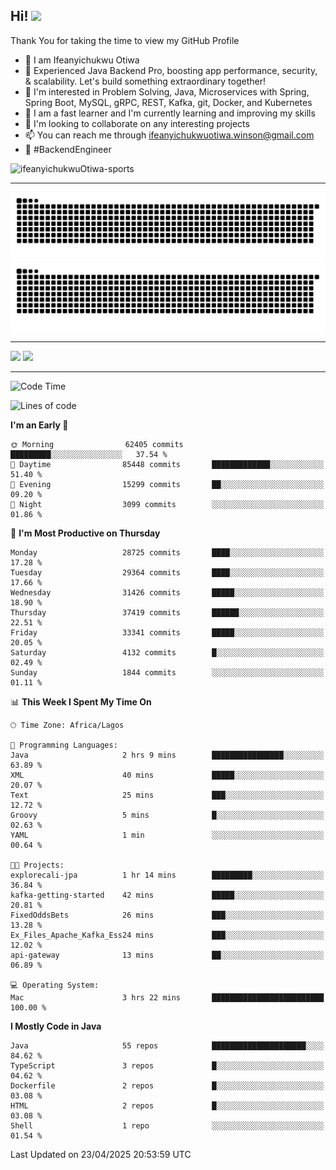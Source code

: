 <!-- BLOG-POST-LIST:START --><!-- BLOG-POST-LIST:END -->

## Hi! <img src="https://media.giphy.com/media/hvRJCLFzcasrR4ia7z/giphy.gif" width="4%"> 

Thank You for taking the time to view my GitHub Profile

- 👋 I am Ifeanyichukwu Otiwa
- 🚀 Experienced Java Backend Pro, boosting app performance, security, & scalability. Let's build something extraordinary together!
- 👀 I'm interested in Problem Solving, Java, Microservices with Spring, Spring Boot, MySQL, gRPC, REST, Kafka, git, Docker, and Kubernetes
- 🌱 I am a fast learner and I'm currently learning and improving my skills
- 💞️ I'm looking to collaborate on any interesting projects
- 📫 You can reach me through ifeanyichukwuotiwa.winson@gmail.com
- 🚀 #BackendEngineer

<p align="left" marginTop="10px"> <img src="https://komarev.com/ghpvc/?username=ifeanyichukwuOtiwa-sports&label=Profile%20views&color=0e75b6&style=for-the-badge" alt="ifeanyichukwuOtiwa-sports" /> </p>

***

<!--🐍📈SNAKEGRAPH / 🌐WEBSITE: https://github.com/Platane/snk -->
![github contribution grid snake animation](https://raw.githubusercontent.com/ifeanyichukwuOtiwa-sports/ifeanyichukwuOtiwa-sports/output/github-contribution-grid-snake-dark.svg#gh-dark-mode-only)![github contribution grid snake animation](https://raw.githubusercontent.com/ifeanyichukwuOtiwa-sports/ifeanyichukwuOtiwa-sports/output/github-contribution-grid-snake.svg#gh-light-mode-only)

***

<p float="left">
  <img float="left" src="https://github-readme-stats.vercel.app/api?username=ifeanyichukwuOtiwa-sports&count_private=true&include_all_commits=true&theme=react&show_icons=true" />
  <img float="right" src="https://github-readme-stats.vercel.app/api/top-langs/?username=ifeanyichukwuOtiwa-sports&layout=compact&show_icons=true&theme=react" /> 
</p>

***



<!--START_SECTION:waka-->
![Code Time](http://img.shields.io/badge/Code%20Time-3%2C631%20hrs%2044%20mins-blue)

![Lines of code](https://img.shields.io/badge/From%20Hello%20World%20I%27ve%20Written-46.7%20million%20lines%20of%20code-blue)

**I'm an Early 🐤** 

```text
🌞 Morning                62405 commits       █████████░░░░░░░░░░░░░░░░   37.54 % 
🌆 Daytime                85448 commits       █████████████░░░░░░░░░░░░   51.40 % 
🌃 Evening                15299 commits       ██░░░░░░░░░░░░░░░░░░░░░░░   09.20 % 
🌙 Night                  3099 commits        ░░░░░░░░░░░░░░░░░░░░░░░░░   01.86 % 
```
📅 **I'm Most Productive on Thursday** 

```text
Monday                   28725 commits       ████░░░░░░░░░░░░░░░░░░░░░   17.28 % 
Tuesday                  29364 commits       ████░░░░░░░░░░░░░░░░░░░░░   17.66 % 
Wednesday                31426 commits       █████░░░░░░░░░░░░░░░░░░░░   18.90 % 
Thursday                 37419 commits       ██████░░░░░░░░░░░░░░░░░░░   22.51 % 
Friday                   33341 commits       █████░░░░░░░░░░░░░░░░░░░░   20.05 % 
Saturday                 4132 commits        █░░░░░░░░░░░░░░░░░░░░░░░░   02.49 % 
Sunday                   1844 commits        ░░░░░░░░░░░░░░░░░░░░░░░░░   01.11 % 
```


📊 **This Week I Spent My Time On** 

```text
🕑︎ Time Zone: Africa/Lagos

💬 Programming Languages: 
Java                     2 hrs 9 mins        ████████████████░░░░░░░░░   63.89 % 
XML                      40 mins             █████░░░░░░░░░░░░░░░░░░░░   20.07 % 
Text                     25 mins             ███░░░░░░░░░░░░░░░░░░░░░░   12.72 % 
Groovy                   5 mins              █░░░░░░░░░░░░░░░░░░░░░░░░   02.63 % 
YAML                     1 min               ░░░░░░░░░░░░░░░░░░░░░░░░░   00.64 % 

🐱‍💻 Projects: 
explorecali-jpa          1 hr 14 mins        █████████░░░░░░░░░░░░░░░░   36.84 % 
kafka-getting-started    42 mins             █████░░░░░░░░░░░░░░░░░░░░   20.81 % 
FixedOddsBets            26 mins             ███░░░░░░░░░░░░░░░░░░░░░░   13.28 % 
Ex_Files_Apache_Kafka_Ess24 mins             ███░░░░░░░░░░░░░░░░░░░░░░   12.02 % 
api-gateway              13 mins             ██░░░░░░░░░░░░░░░░░░░░░░░   06.89 % 

💻 Operating System: 
Mac                      3 hrs 22 mins       █████████████████████████   100.00 % 
```

**I Mostly Code in Java** 

```text
Java                     55 repos            █████████████████████░░░░   84.62 % 
TypeScript               3 repos             █░░░░░░░░░░░░░░░░░░░░░░░░   04.62 % 
Dockerfile               2 repos             █░░░░░░░░░░░░░░░░░░░░░░░░   03.08 % 
HTML                     2 repos             █░░░░░░░░░░░░░░░░░░░░░░░░   03.08 % 
Shell                    1 repo              ░░░░░░░░░░░░░░░░░░░░░░░░░   01.54 % 
```




 Last Updated on 23/04/2025 20:53:59 UTC
<!--END_SECTION:waka-->

<!--
<p align="center">
![trophy](https://github-profile-trophy.vercel.app/?username=ifeanyichukwuOtiwa-sports&theme=onedark) (https://github.com/ryo-ma/github-profile-trophy)
</p>
-->

<!---
ifeanyi-otiwa/ifeanyi-otiwa is a ✨ special ✨ repository because its `README.md` (this file) appears on your GitHub profile.
You can click the Preview link to take a look at your changes.
--->
